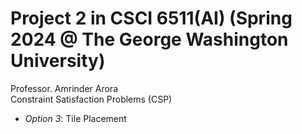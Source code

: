 # Project 2 in CSCI 6511(AI) (Spring 2024 @ The George Washington University)
Professor. Amrinder Arora\
Constraint Satisfaction Problems (CSP)
- *Option 3*: Tile Placement
